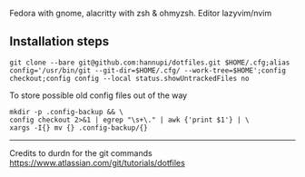 Fedora with gnome, alacritty with zsh & ohmyzsh. Editor lazyvim/nvim

## Installation steps

```
git clone --bare git@github.com:hannupi/dotfiles.git $HOME/.cfg;alias config='/usr/bin/git --git-dir=$HOME/.cfg/ --work-tree=$HOME';config checkout;config config --local status.showUntrackedFiles no
```

To store possible old config files out of the way
```
mkdir -p .config-backup && \
config checkout 2>&1 | egrep "\s+\." | awk {'print $1'} | \
xargs -I{} mv {} .config-backup/{}
```
--- 
Credits to durdn for the git commands
https://www.atlassian.com/git/tutorials/dotfiles

